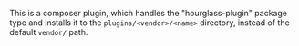 This is a composer plugin, which handles the "hourglass-plugin" package type and installs it to the `plugins/<vendor>/<name>` directory, instead of the default `vendor/` path.
